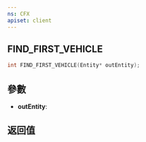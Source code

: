 ```yaml
---
ns: CFX
apiset: client
---
```

## FIND_FIRST_VEHICLE

```c
int FIND_FIRST_VEHICLE(Entity* outEntity);
```


## 參數
* **outEntity**: 

## 返回值
